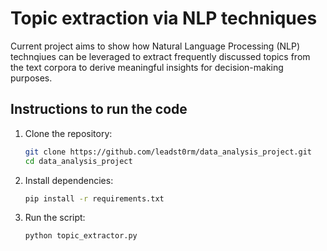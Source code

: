 # Topic extraction via NLP techniques 

Current project aims to show how Natural Language Processing (NLP) technqiues can be leveraged to extract frequently discussed topics from the text corpora to derive meaningful insights for decision-making purposes.

## Instructions to run the code

1. Clone the repository:
   ```bash
   git clone https://github.com/leadst0rm/data_analysis_project.git
   cd data_analysis_project
2. Install dependencies:
   ```bash
   pip install -r requirements.txt
3. Run the script:
   ```bash
   python topic_extractor.py
